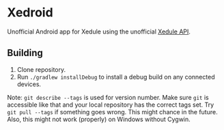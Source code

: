 Xedroid
=======

Unofficial Android app for Xedule using the unofficial [Xedule API](https://github.com/Darkwater/xedule-api).


Building
--------

1. Clone repository.
2. Run `./gradlew installDebug` to install a debug build on any connected devices.

Note: `git describe --tags` is used for version number. Make sure `git` is accessible like that and your local
repository has the correct tags set. Try `git pull --tags` if something goes wrong. This might chance in the future.
Also, this might not work (properly) on Windows without Cygwin.
